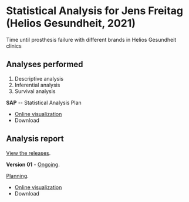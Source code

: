 # Statistical Analysis for Jens Freitag (Helios Gesundheit, 2021)

Time until prosthesis failure with different brands in Helios Gesundheit clinics

## Analyses performed

1. Descriptive analysis
1. Inferential analysis
1. Survival analysis

**SAP** -- Statistical Analysis Plan

- [Online visualization][sapviz-v01]
- Download
<!-- - [Download][sappdf-v01] -->

[sapviz-v01]: report/SAP_analise_dados_JF_2021-v01.md
[sappdf-v01]: report/SAP_analise_dados_JF_2021-v01.pdf?raw=true

## Analysis report

[View the releases][releases].

<!-- **Version 02** - [Ongoing][milestone-v02]. -->
<!-- **Version 02** - [Concluded][milestone-v02]. -->

<!-- [Planning][v02-project]. -->

<!-- - [Online visualization][reportviz-v02] -->
<!-- - Download -->
<!-- <\!-- - [Download][pdf-v02] -\-> -->

**Version 01** - [Ongoing][milestone-v01].
<!-- **Version 01** - [Concluded][milestone-v01]. -->

[Planning][v01-project].

- [Online visualization][reportviz-v01]
- Download
<!-- - [Download][pdf-v01] -->

[releases]: https://github.com/philsf-biostat/analise_dados_JF_2021/releases/
[milestone-v01]: https://github.com/philsf-biostat/analise_dados_JF_2021/milestone/1
[reportviz-v01]: report/analise_dados_JF_2021-v01.md
[docx-v01]: report/analise_dados_JF_2021-v01.docx?raw=true
[pdf-v01]: report/analise_dados_JF_2021-v01.pdf?raw=true
[v01-project]: https://github.com/philsf-biostat/analise_dados_JF_2021/projects/1

[milestone-v02]: https://github.com/philsf-biostat/analise_dados_JF_2021/milestone/xxx
[reportviz-v02]: report/analise_dados_JF_2021-v02.md
[docx-v02]: report/analise_dados_JF_2021-v02.docx?raw=true
[pdf-v02]: report/analise_dados_JF_2021-v02.pdf?raw=true
[v02-project]: https://github.com/philsf-biostat/analise_dados_JF_2021/projects/xxx

